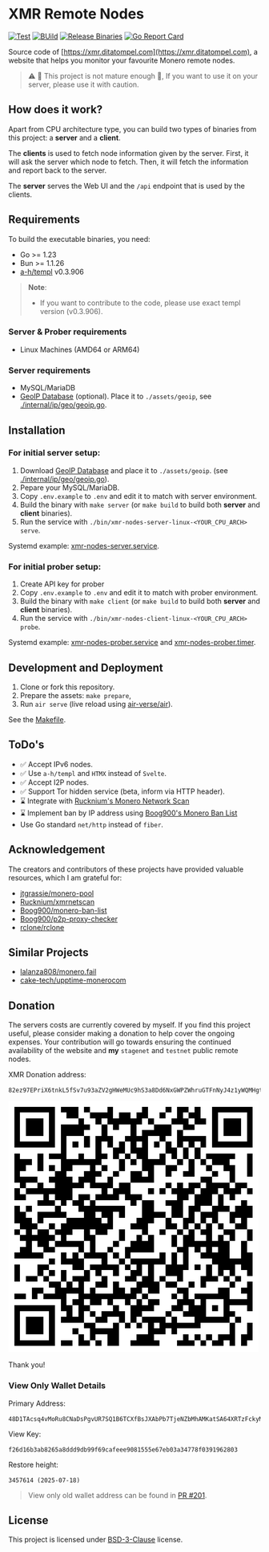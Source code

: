 # XMR Remote Nodes

[![Test](https://github.com/ditatompel/xmr-remote-nodes/actions/workflows/test.yml/badge.svg)](https://github.com/ditatompel/xmr-remote-nodes/actions/workflows/test.yml)
[![BUild](https://github.com/ditatompel/xmr-remote-nodes/actions/workflows/build.yml/badge.svg)](https://github.com/ditatompel/xmr-remote-nodes/actions/workflows/build.yml)
[![Release Binaries](https://github.com/ditatompel/xmr-remote-nodes/actions/workflows/release.yml/badge.svg)](https://github.com/ditatompel/xmr-remote-nodes/actions/workflows/release.yml)
[![Go Report Card](https://goreportcard.com/badge/github.com/ditatompel/xmr-remote-nodes)](https://goreportcard.com/report/github.com/ditatompel/xmr-remote-nodes)

Source code of [https://xmr.ditatompel.com](https://xmr.ditatompel.com),
a website that helps you monitor your favourite Monero remote nodes.

> :warning: :construction: This project is not mature enough :construction:,
> If you want to use it on your server, please use it with caution.

## How does it work?

Apart from CPU architecture type, you can build two types of binaries from
this project: a **server** and a **client**.

The **clients** is used to fetch node information given by the server. First,
it will ask the server which node to fetch. Then, it will fetch the information
and report back to the server.

The **server** serves the Web UI and the `/api` endpoint that is used by the
clients.

## Requirements

To build the executable binaries, you need:

- Go >= 1.23
- Bun >= 1.1.26
- [a-h/templ][templ-repo] v0.3.906

> **Note**:
>
> - If you want to contribute to the code, please use exact templ version
>   (v0.3.906).

### Server & Prober requirements

- Linux Machines (AMD64 or ARM64)

### Server requirements

- MySQL/MariaDB
- [GeoIP Database][geoip-doc] (optional). Place it to `./assets/geoip`,
  see [./internal/ip/geo/geoip.go](./internal/ip/geo/geoip.go).

## Installation

### For initial server setup:

1. Download [GeoIP Database][geoip-doc] and place it to `./assets/geoip`.
   (see [./internal/ip/geo/geoip.go](./internal/ip/geo/geoip.go)).
2. Pepare your MySQL/MariaDB.
3. Copy `.env.example` to `.env` and edit it to match with server environment.
4. Build the binary with `make server` (or `make build` to build both
   **server** and **client** binaries).
5. Run the service with `./bin/xmr-nodes-server-linux-<YOUR_CPU_ARCH> serve`.

Systemd example: [xmr-nodes-server.service][server-systemd-service].

### For initial prober setup:

1. Create API key for prober
2. Copy `.env.example` to `.env` and edit it to match with prober environment.
3. Build the binary with `make client` (or `make build` to build both
   **server** and **client** binaries).
4. Run the service with `./bin/xmr-nodes-client-linux-<YOUR_CPU_ARCH> probe`.

Systemd example: [xmr-nodes-prober.service][prober-systemd-service] and
[xmr-nodes-prober.timer][prober-systemd-timer].

## Development and Deployment

1. Clone or fork this repository.
2. Prepare the assets: `make prepare`,
3. Run `air serve` (live reload using [air-verse/air][air-repo]).

See the [Makefile](./Makefile).

## ToDo's

- :white_check_mark: Accept IPv6 nodes.
- :white_check_mark: Use `a-h/templ` and `HTMX` instead of `Svelte`.
- :white_check_mark: Accept I2P nodes.
- :white_check_mark: Support Tor hidden service (beta, inform via HTTP header).
- :hourglass: Integrate with [Rucknium's Monero Network Scan][rucknium-network-scan]
- :hourglass: Implement ban by IP address using [Boog900's Monero Ban List][boog900-ban-list]
- Use Go standard `net/http` instead of `fiber`.

## Acknowledgement

The creators and contributors of these projects have provided valuable
resources, which I am grateful for:

- [jtgrassie/monero-pool][jtgrassie-monero-pool]
- [Rucknium/xmrnetscan][rucknium-network-scan-repo]
- [Boog900/monero-ban-list][boog900-ban-list]
- [Boog900/p2p-proxy-checker][boog900-p2p-proxy-checker]
- [rclone/rclone][rclone]

## Similar Projects

- [lalanza808/monero.fail][monerofail-repo]
- [cake-tech/upptime-monerocom][uptime-monerocom-repo]

## Donation

The servers costs are currently covered by myself. If you find this project
useful, please consider making a donation to help cover the ongoing expenses.
Your contribution will go towards ensuring the continued availability of the
website and **my** `stagenet` and `testnet` public remote nodes.

XMR Donation address:

```plain
82ez97EPriX6tnkL5fSv7u93aZV2gHWeMUc9hS3a8Dd6NxGWPZWhruGTFnNyJ4z1yWQMHgtA81i9h9vq7HWoKZLk9EzWryD
```

![](./internal/handler/views/assets/img/monerotip.png)

Thank you!

### View Only Wallet Details

Primary Address:

```
48D1TAcsq4vMoRu8CNaDsPgvUR7SQ1B6TCXfBsJXAbPb7TjeNZbMhAMKatSA64XRTzFckyMcaF19U8Ejr9wy8iwnTCAUU8x
```

View Key:

```
f26d16b3ab8265a8ddd9db99f69cafeee9081555e67eb03a34778f0391962803
```

Restore height:

```
3457614 (2025-07-18)
```

> View only old wallet address can be found in [PR #201](https://github.com/ditatompel/xmr-remote-nodes/pull/201).

## License

This project is licensed under [BSD-3-Clause](./LICENSE) license.

[templ-repo]: https://github.com/a-h/templ "a-h/templ GitHub repository"
[geoip-doc]: https://dev.maxmind.com/geoip/geolite2-free-geolocation-data/ "GeoLite2 Free documentation"
[server-systemd-service]: ./deployment/init/xmr-nodes-server.service "systemd service example for server"
[prober-systemd-service]: ./deployment/init/xmr-nodes-prober.service "systemd service example for prober"
[prober-systemd-timer]: ./deployment/init/xmr-nodes-prober.timer "systemd timer example for prober"
[air-repo]: https://github.com/air-verse/air "Air - Live reload for Go apps"
[jtgrassie-monero-pool]: https://github.com/jtgrassie/monero-pool "A Monero mining pool server written in C"
[rclone]: https://github.com/rclone/rclone "rclone GitHub repository"
[monerofail-repo]: https://github.com/lalanza808/monero.fail "Lalanza808's monero.fail GitHub repository"
[uptime-monerocom-repo]: https://github.com/cake-tech/upptime-monerocom "monero.com uptime GitHub repository"
[rucknium-network-scan]: https://moneronet.info/ "Rucknium's Monero Network Scan"
[rucknium-network-scan-repo]: https://github.com/Rucknium/xmrnetscan "Rucknium's Monero Network Scan Source Code"
[boog900-ban-list]: https://github.com/Boog900/monero-ban-list "Boog900's Monero Ban List"
[boog900-p2p-proxy-checker]: https://github.com/Boog900/p2p-proxy-checker "Boog900's P2P Proxy Checker"
